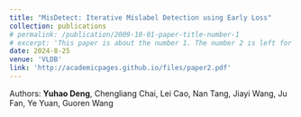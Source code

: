 ```yaml
---
title: "MisDetect: Iterative Mislabel Detection using Early Loss"
collection: publications
# permalink: /publication/2009-10-01-paper-title-number-1
# excerpt: 'This paper is about the number 1. The number 2 is left for future work.'
date: 2024-8-25
venue: 'VLDB'
link: 'http://academicpages.github.io/files/paper2.pdf'
---
```

<!-- This paper is about the number 1. The number 2 is left for future work. -->
Authors: **Yuhao Deng**, Chengliang Chai, Lei Cao, Nan Tang, Jiayi Wang, Ju Fan, Ye Yuan, Guoren Wang

